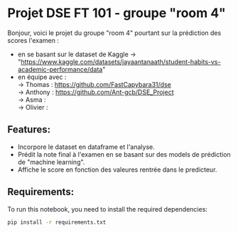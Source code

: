# Projet DSE FT 101 - groupe "room 4"

Bonjour, 
voici le projet du groupe "room 4" pourtant sur la prédiction des scores l'examen :
 - en se basant sur le dataset de Kaggle -> "https://www.kaggle.com/datasets/jayaantanaath/student-habits-vs-academic-performance/data"  
 - en équipe avec :  
-> Thomas   : https://github.com/FastCapybara31/dse  
-> Anthony  : https://github.com/Ant-gcb/DSE_Project  
-> Asma     :  
-> Olivier  :   

## Features:
- Incorpore le dataset en dataframe et l'analyse.
- Prédit la note final à l'examen en se basant sur des models de prédiction de "machine learning".
- Affiche le score en fonction des valeures rentrée dans le predicteur.


## Requirements:
To run this notebook, you need to install the required dependencies:

```bash
pip install -r requirements.txt
